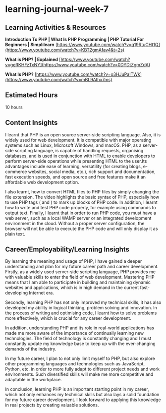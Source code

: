 # learning-journal-week-7

## Learning Activities & Resources
**Introduction To PHP | What Is PHP Programming | PHP Tutorial For Beginners | Simplilearn**  [https://www.youtube.com/watch?v=q19RtuCHt1Q](https://www.youtube.com/watch?v=KBT2gmAfav4&t=2s)

**What is PHP? | Explained** [https://www.youtube.com/watch?v=geRKHFzTxNY](https://www.youtube.com/watch?v=0DYDtZgmZdA)


**What Is PHP?** [https://www.youtube.com/watch?v=o3HJuPaITWk](https://www.youtube.com/watch?v=mBL9Athx7ms)



## Estimated Hours
10 hours

## Content Insights

I learnt that PHP is an open source server-side scripting language. Also, it is widely used for web development. It is compatible with major operating systems such as Linux, Microsoft Windows, and macOS. PHP, as a server-side scripting language, is capable of handling requests, organising databases, and is used in conjunction with HTML to enable developers to perform server-side operations while presenting HTML to the user.Its advantages include ease of learning, versatility (for creating blogs, e-commerce websites, social media, etc.), rich support and documentation, fast execution speeds, and open source and free features make it an affordable web development option.

I also learnt, how to convert HTML files to PHP files by simply changing the file extension. The video highlights the basic syntax of PHP, especially how to use PHP tags ( and ) to mark up blocks of PHP code. In addition, I learnt how to write and test PHP code properly, for example using commands to output text. Finally, I learnt that in order to run PHP code, you must have a web server, such as a local WAMP server or an integrated development environment in the cloud. Without a proper server configuration, the browser will not be able to execute the PHP code and will only display it as plain text.



## Career/Employability/Learning Insights

By learning the meaning and usage of PHP, I have gained a deeper understanding and plan for my future career path and career development. Firstly, as a widely used server-side scripting language, PHP provides me with valuable skills to enter the field of web development. Mastering PHP means that I am able to participate in building and maintaining dynamic websites and applications, which is in high demand in the current fast-developing Internet era.

Secondly, learning PHP has not only improved my technical skills, it has also developed my ability in logical thinking, problem solving and innovation. In the process of writing and optimising code, I learnt how to solve problems more effectively, which is crucial for any career development.

In addition, understanding PHP and its role in real-world applications has made me more aware of the importance of continually learning new technologies. The field of technology is constantly changing and I must constantly update my knowledge base to keep up with the ever-changing demands of the industry.

In my future career, I plan to not only limit myself to PHP, but also explore other programming languages and technologies such as JavaScript, Python, etc. in order to more fully adapt to different project needs and work environments. Such diversified skills will make me more competitive and adaptable in the workplace.

In conclusion, learning PHP is an important starting point in my career, which not only enhances my technical skills but also lays a solid foundation for my future career development. I look forward to applying this knowledge in real projects by creating valuable solutions.


